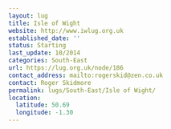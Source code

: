 ```yaml
---
layout: lug
title: Isle of Wight
website: http://www.iwlug.org.uk
established_date: ''
status: Starting
last_update: 10/2014
categories: South-East
url: https://lug.org.uk/node/186
contact_address: mailto:rogerskid@zen.co.uk
contact: Roger Skidmore
permalink: lugs/South-East/Isle of Wight/
location:
  latitude: 50.69
  longitude: -1.30
---
```

